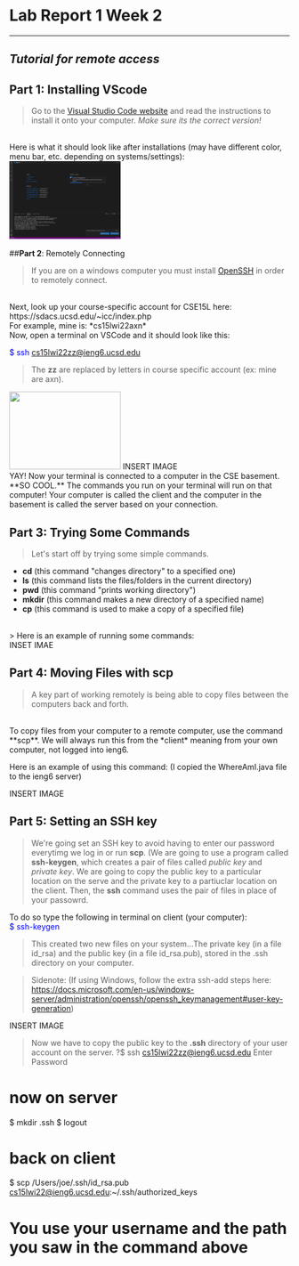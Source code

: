 # Lab Report 1 Week 2
---
## *Tutorial for remote access*
## **Part 1**: Installing VScode
> Go to the [Visual Studio Code website](https://code.visualstudio.com/) and read the instructions to install it onto your computer. *Make sure its the correct version!* 
<br />
Here is what it should look like after installations (may have different color, menu bar, etc. depending on systems/settings):
<!-- ![Image](photos/vsCode.png) -->
<img src="photos/vsCode.png" width="200" height="140" />

##**Part 2**: Remotely Connecting
> If you are on a windows computer you must install [OpenSSH](https://docs.microsoft.com/en-us/windows-server/administration/openssh/openssh_install_firstuse) in order to remotely connect.
<br />
Next, look up your course-specific account for CSE15L here:
https://sdacs.ucsd.edu/~icc/index.php
<br /> For example, mine is: *cs15lwi22axn*
<br /> Now, open a terminal on VSCode and it should look like this:
<br /> 
 
<span style="color:blue">$ ssh cs15lwi22zz@ieng6.ucsd.edu </span>
<br /> 
> The **zz** are replaced by letters in course specific account (ex: mine are axn).
<img src="/Users/daphnewu/Desktop/remoteconnect.png" width="200" height="140" />
INSERT IMAGE
<br />
YAY! Now your terminal is connected to a computer in the CSE basement. **SO COOL.** The commands you  run on your terminal will run on that computer! Your computer is called the client and the computer in the basement is called the server based on your connection.

## **Part 3**: Trying Some Commands
> Let's start off by trying some simple commands.
* **cd** (this command "changes directory" to a specified one)
* **ls** (this command lists the files/folders in the current directory)
* **pwd** (this command "prints working directory")
* **mkdir** (this command makes a new directory of a specified name)
* **cp** (this command is used to make a copy of a specified file)
<br />
> Here is an example of running some commands:
 <br />
INSET IMAE

## **Part 4**: Moving Files with **scp**
>A key part of working remotely is being able to copy files between the computers back and forth. 
 <br />
To copy files from your computer to a remote computer, use the command **scp**. We will always run this from the *client* meaning from your own computer, not logged into ieng6.

Here is an example of using this command:
(I copied the WhereAmI.java file to the ieng6 server)

INSERT IMAGE

## **Part 5**: Setting an SSH key
> We're going set an SSH key to avoid having to enter our password everytimg we log in or run **scp**. 
(We are going to use a program called **ssh-keygen**, which creates a pair of files called *public key* and *private key*. We are going to copy the public key to a particular location on the serve and the private key to a partiuclar location on the client. Then, the **ssh** command uses the pair of files in place of your passowrd. 

To do so type the following in terminal on client (your computer):
 <br />
 <span style="color:blue">$ ssh-keygen</span>
 <br />
> This created two new files on your system...The private key (in a file id_rsa) and the public key (in a file id_rsa.pub), stored in the .ssh directory on your computer.

> Sidenote: (If using Windows, follow the extra ssh-add steps here: https://docs.microsoft.com/en-us/windows-server/administration/openssh/openssh_keymanagement#user-key-generation)

INSERT IMAGE

> Now we have to copy the public key to the **.ssh** directory of your user account on the server.
?$ ssh cs15lwi22zz@ieng6.ucsd.edu
Enter Password
# now on server
$ mkdir .ssh
$ logout
# back on client
$ scp /Users/joe/.ssh/id_rsa.pub cs15lwi22@ieng6.ucsd.edu:~/.ssh/authorized_keys
# You use your username and the path you saw in the command above


















